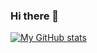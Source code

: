 ### Hi there 👋

[![My GitHub stats](https://github-readme-stats.vercel.app/api?username=Virustyt&hide=stars,issues&show_icons=true&theme=tokyonight)](https://github.com/anuraghazra/github-readme-stats)
<!--
**virustyt/virustyt** is a ✨ _special_ ✨ repository because its `README.md` (this file) appears on your GitHub profile.

Here are some ideas to get you started:

- 🔭 I’m currently working on ...
- 🌱 I’m currently learning ...
- 👯 I’m looking to collaborate on ...
- 🤔 I’m looking for help with ...
- 💬 Ask me about ...
- 📫 How to reach me: ...
- 😄 Pronouns: ...
- ⚡ Fun fact: ...
-->
